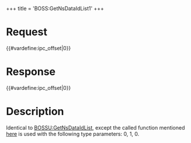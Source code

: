 +++
title = 'BOSS:GetNsDataIdList1'
+++

# Request

{{#vardefine:ipc_offset\|0}}

# Response

{{#vardefine:ipc_offset\|0}}

# Description

Identical to [BOSSU:GetNsDataIdList](BOSSU:GetNsDataIdList "wikilink"),
except the called function mentioned
[here](BOSSU:GetNsDataIdList "wikilink") is used with the following type
parameters: 0, 1, 0.